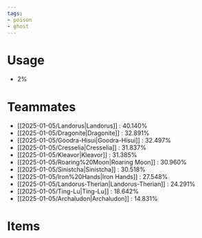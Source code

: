 ```yaml
---
tags:
- poison
- ghost
---
```

# Usage
- 2%
# Teammates
- [[2025-01-05/Landorus|Landorus]] : 40.140%
- [[2025-01-05/Dragonite|Dragonite]] : 32.891%
- [[2025-01-05/Goodra-Hisui|Goodra-Hisui]] : 32.497%
- [[2025-01-05/Cresselia|Cresselia]] : 31.837%
- [[2025-01-05/Kleavor|Kleavor]] : 31.385%
- [[2025-01-05/Roaring%20Moon|Roaring Moon]] : 30.960%
- [[2025-01-05/Sinistcha|Sinistcha]] : 30.518%
- [[2025-01-05/Iron%20Hands|Iron Hands]] : 27.548%
- [[2025-01-05/Landorus-Therian|Landorus-Therian]] : 24.291%
- [[2025-01-05/Ting-Lu|Ting-Lu]] : 18.642%
- [[2025-01-05/Archaludon|Archaludon]] : 14.831%
# Items